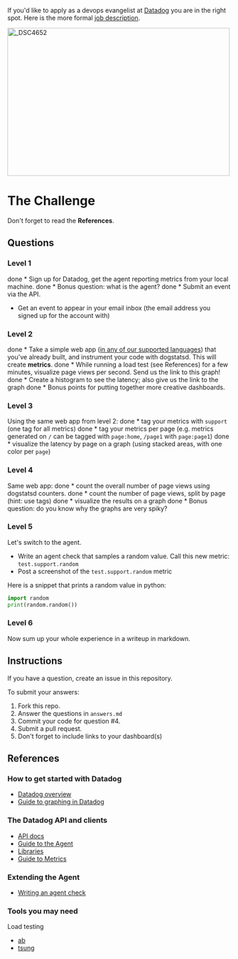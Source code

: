 If you'd like to apply as a devops evangelist at [Datadog](http://datadog.com) you are in the right spot. Here is the more formal [job description](http://jobs.datadoghq.com/apply/s2J6Da/DevOps-Evangelist.html).

<a href="http://www.flickr.com/photos/alq666/10125225186/" title="The view from our roofdeck">
<img src="http://farm6.staticflickr.com/5497/10125225186_825bfdb929.jpg" width="500" height="332" alt="_DSC4652"></a>

# The Challenge

Don't forget to read the **References**.

## Questions

### Level 1

done * Sign up for Datadog, get the agent reporting metrics from your local machine.
done * Bonus question: what is the agent?
done * Submit an event via the API.
* Get an event to appear in your email inbox (the email address you signed up for the account with)

### Level 2

done * Take a simple web app ([in any of our supported languages](http://docs.datadoghq.com/libraries/)) that you've already built, and instrument your code with dogstatsd. This will create **metrics**.
done * While running a load test (see References) for a few minutes, visualize page views per second. Send us the link to this graph!
done * Create a histogram to see the latency; also give us the link to the graph
done * Bonus points for putting together more creative dashboards.

### Level 3

Using the same web app from level 2:
done * tag your metrics with `support` (one tag for all metrics)
done * tag your metrics per page (e.g. metrics generated on `/` can be tagged with `page:home`, `/page1` with  `page:page1`)
done * visualize the latency by page on a graph (using stacked areas, with one color per `page`)

### Level 4

Same web app:
done * count the overall number of page views using dogstatsd counters.
done * count the number of page views, split by page (hint: use tags)
done * visualize the results on a graph
done * Bonus question: do you know why the graphs are very spiky?
 
### Level 5

Let's switch to the agent.

* Write an agent check that samples a random value. Call this new metric: `test.support.random`
* Post a screenshot of the `test.support.random` metric

Here is a snippet that prints a random value in python:

```python
import random
print(random.random())
```

### Level 6

Now sum up your whole experience in a writeup in markdown.

## Instructions
If you have a question, create an issue in this repository.

To submit your answers:

1. Fork this repo.
2. Answer the questions in `answers.md`
3. Commit your code for question #4.
4. Submit a pull request.
5. Don't forget to include links to your dashboard(s)

## References

### How to get started with Datadog

* [Datadog overview](http://docs.datadoghq.com/overview/)
* [Guide to graphing in Datadog](http://docs.datadoghq.com/graphing/)

### The Datadog API and clients

* [API docs](http://docs.datadoghq.com/api)
* [Guide to the Agent](http://docs.datadoghq.com/guides/basic_agent_usage/)
* [Libraries](http://docs.datadoghq.com/libraries/)
* [Guide to Metrics](http://docs.datadoghq.com/guides/metrics/)

### Extending the Agent

* [Writing an agent check](http://docs.datadoghq.com/guides/agent_checks/)

### Tools you may need

Load testing
* [ab](https://httpd.apache.org/docs/2.2/programs/ab.html)
* [tsung](http://tsung.erlang-projects.org/user_manual.html#htoc2)
